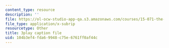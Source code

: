 ```yaml
---
content_type: resource
description: ''
file: https://ol-ocw-studio-app-qa.s3.amazonaws.com/courses/15-071-the-analytics-edge-spring-2017/104b3ef4fda69948c75e6761ff0af44c_6m39f8lDONs.srt
file_type: application/x-subrip
resourcetype: Other
title: 3play caption file
uid: 104b3ef4-fda6-9948-c75e-6761ff0af44c
---
```


